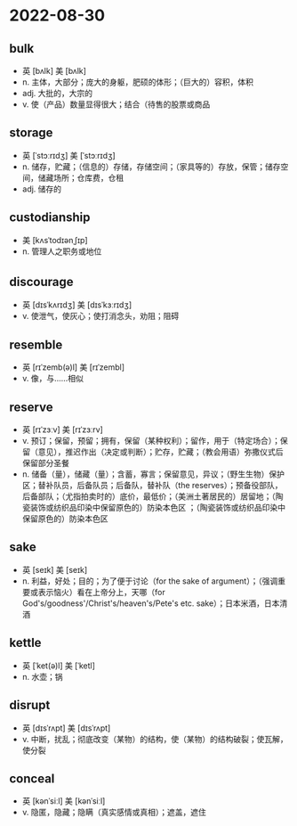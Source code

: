 # 2022-08-30
	
## bulk
- 英  [bʌlk]   美  [bʌlk]
- n. 主体，大部分；庞大的身躯，肥硕的体形；（巨大的）容积，体积
- adj. 大批的，大宗的
- v. 使（产品）数量显得很大；结合（待售的股票或商品

## storage
- 英  [ˈstɔːrɪdʒ]   美  [ˈstɔːrɪdʒ]
- n. 储存，贮藏；（信息的）存储，存储空间；（家具等的）存放，保管；储存空间，储藏场所；仓库费，仓租
- adj. 储存的

## custodianship
- 美  [kʌsˈtodɪənˌʃɪp]
- n. 管理人之职务或地位

## discourage 　 　 　
- 英  [dɪsˈkʌrɪdʒ]   美  [dɪsˈkɜːrɪdʒ]
- v. 使泄气，使灰心；使打消念头，劝阻；阻碍

## resemble
- 英  [rɪˈzemb(ə)l]   美  [rɪˈzembl]
- v. 像，与……相似

## reserve
- 英  [rɪˈzɜːv]   美  [rɪˈzɜːrv]
- v. 预订；保留，预留；拥有，保留（某种权利）；留作，用于（特定场合）；保留（意见），推迟作出（决定或判断）；贮存，贮藏；（教会用语）弥撒仪式后保留部分圣餐
- n. 储备（量），储藏（量）；含蓄，寡言；保留意见，异议；（野生生物）保护区；替补队员，后备队员；后备队，替补队（the reserves）；预备役部队，后备部队；（尤指拍卖时的）底价，最低价；（美洲土著居民的）居留地；（陶瓷装饰或纺织品印染中保留原色的）防染本色区 ；（陶瓷装饰或纺织品印染中保留原色的）防染本色区

## sake
- 英  [seɪk]   美  [seɪk]
- n. 利益，好处；目的；为了便于讨论（for the sake of argument）；（强调重要或表示恼火）看在上帝分上，天哪（for God's/goodness'/Christ's/heaven's/Pete's etc. sake）；日本米酒，日本清酒

## kettle
- 英  [ˈket(ə)l]   美  [ˈketl]
- n. 水壶；锅
 
## disrupt
- 英  [dɪsˈrʌpt]   美  [dɪsˈrʌpt]
- v. 中断，扰乱；彻底改变（某物）的结构，使（某物）的结构破裂；使瓦解，使分裂

## conceal
- 英  [kənˈsiːl]   美  [kənˈsiːl]
- v. 隐匿，隐藏；隐瞒（真实感情或真相）；遮盖，遮住
